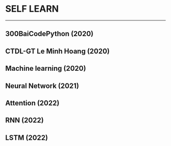 # SELF LEARN
---
## 300BaiCodePython (2020)
## CTDL-GT Le Minh Hoang (2020)
## Machine learning (2020)
## Neural Network  (2021)
## Attention (2022)
## RNN (2022)
## LSTM (2022)
